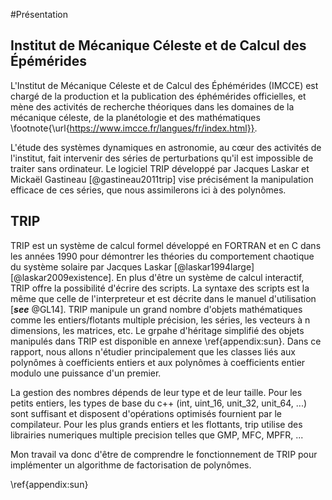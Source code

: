 #Présentation

## Institut de Mécanique Céleste et de Calcul des Épémérides

L'Institut de Mécanique Céleste et de Calcul des Éphémérides (IMCCE) est chargé de la production et la publication des éphémérides officielles,
et mène des activités de recherche théoriques dans les domaines de la mécanique céleste, de la planétologie et
des mathématiques \footnote{\url{https://www.imcce.fr/langues/fr/index.html}}.

L'étude des systèmes dynamiques en astronomie, au cœur des activités de l'institut, fait intervenir des séries de perturbations
qu'il est impossible de traiter sans ordinateur. Le logiciel TRIP développé par Jacques Laskar et Mickaël Gastineau [@gastineau2011trip]
vise précisément la manipulation efficace de ces séries, que nous assimilerons ici à des polynômes.

## TRIP

TRIP est un système de calcul formel développé en FORTRAN et en C dans les années 1990 pour démontrer les théories du comportement chaotique
du système solaire par Jacques Laskar [@laskar1994large] [@laskar2009existence]. En plus d'être un système de calcul interactif, TRIP offre
la possibilité d'écrire des scripts. La syntaxe des scripts est la même que celle de l'interpreteur et est décrite dans le manuel d'utilisation
[***see*** @GL14]. TRIP manipule un grand nombre d'objets mathématiques comme les entiers/flotants multiple précision, les séries,
les vecteurs à n dimensions, les matrices, etc. Le grpahe d'héritage simplifié des objets manipulés dans TRIP est disponible
en annexe \ref{appendix:sun}. Dans ce rapport, nous allons n'étudier principalement que les classes liés aux polynômes à coefficients
entiers et aux polynômes à coefficients entier modulo une puissance d'un premier.

La gestion des nombres dépends de leur type et de leur taille. Pour les petits entiers, les types de base du c++
(int, uint_16, unit_32, unit_64, ...) sont suffisant et disposent d'opérations optimisés fournient par le compilateur.
Pour les plus grands entiers et les flottants, trip utilise des librairies numeriques multiple precision telles que GMP, MFC, MPFR, ...

Mon travail va donc d'être de comprendre le fonctionnement de TRIP pour implémenter un algorithme de factorisation de polynômes.

\ref{appendix:sun}

